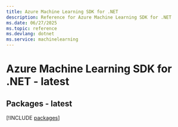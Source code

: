```yaml
---
title: Azure Machine Learning SDK for .NET
description: Reference for Azure Machine Learning SDK for .NET
ms.date: 06/27/2025
ms.topic: reference
ms.devlang: dotnet
ms.service: machinelearning
---
```

# Azure Machine Learning SDK for .NET - latest
## Packages - latest
[!INCLUDE [packages](machine-learning-index.md)]